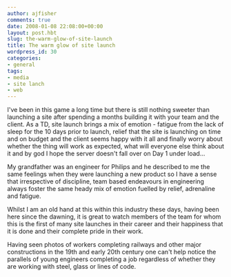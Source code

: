 ```yaml
---
author: ajfisher
comments: true
date: 2008-01-08 22:08:00+00:00
layout: post.hbt
slug: the-warm-glow-of-site-launch
title: The warm glow of site launch
wordpress_id: 30
categories:
- general
tags:
- media
- site lanch
- web
---
```


I've been in this game a long time but there is still nothing sweeter than launching a site after spending a months building it with your team and the client. As a TD, site launch brings a mix of emotion - fatigue from the lack of sleep for the 10 days prior to launch, relief that the site is launching on time and on budget and the client seems happy with it all and finally worry about whether the thing will work as expected, what will everyone else think about it and by god I hope the server doesn't fall over on Day 1 under load...

My grandfather was an engineer for Philips and he described to me the same feelings when they were launching a new product so I have a sense that irrespective of discipline, team based endeavours in engineering always foster the same heady mix of emotion fuelled by relief, adrenaline and fatigue.

Whilst I am an old hand at this within this industry these days, having been here since the dawning, it is great to watch members of the team for whom this is the first of many site launches in their career and their happiness that it is done and their complete pride in their work.

Having seen photos of workers completing railways and other major constructions in the 19th and early 20th century one can't help notice the parallels of young engineers completing a job regardless of whether they are working with steel, glass or lines of code.
